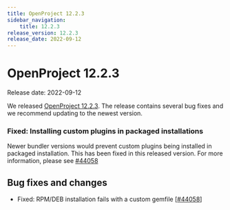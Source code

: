 ```yaml
---
title: OpenProject 12.2.3
sidebar_navigation:
    title: 12.2.3
release_version: 12.2.3
release_date: 2022-09-12
---
```


# OpenProject 12.2.3

Release date: 2022-09-12

We released [OpenProject 12.2.3](https://community.openproject.org/versions/1598).
The release contains several bug fixes and we recommend updating to the newest version.

### Fixed: Installing custom plugins in packaged installations

Newer bundler versions would prevent custom plugins being installed in packaged installation.
This has been fixed in this released version. For more information, please see [#44058](https://community.openproject.org/wp/44058)

<!--more-->
## Bug fixes and changes

- Fixed: RPM/DEB installation fails with a custom gemfile \[[#44058](https://community.openproject.org/wp/44058)\]
